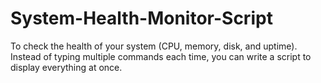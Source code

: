 # System-Health-Monitor-Script
To check the health of your system (CPU, memory, disk, and uptime). Instead of typing multiple commands each time, you can write a script to display everything at once.
